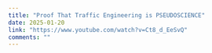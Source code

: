 ```yaml
---
title: "Proof That Traffic Engineering is PSEUDOSCIENCE"
date: 2025-01-20
link: "https://www.youtube.com/watch?v=Ct8_d_EeSvQ"
comments: ""
---
```


